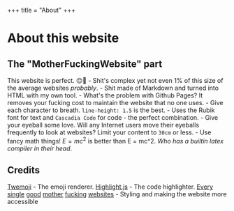 +++
title = "About"
+++

# About this website
## The "MotherFuckingWebsite" part
This website is perfect. :relieved::nail_care:
	- Shit's complex yet not even 1% of this size of the average websites *probably*.
	- Shit made of Markdown and turned into HTML with my own tool.
	- What's the problem with Github Pages? It removes your fucking cost to maintain the website that no one uses.
	- Give each character to breath. `line-height: 1.5` is the best.
	- Uses the Rubik font for text and `Cascadia Code` for code - the perfect combination.
	- Give your eyeball some love. Will any Internet users move their eyeballs frequently to look at websites? Limit your content to `30cm` or less.
	- Use fancy math things! $E = mc^2$ is better than E = mc^2. *Who has a builtin latex compiler in their head*.

## Credits
[Twemoji](https://twemoji.twitter.com/) - The emoji renderer.
[Highlight.js](https://highlightjs.org/) - The code highlighter.
[Every](https://thebestmotherfucking.website/) [single](https://motherfuckingwebsite.com/) [good](http://bettermotherfuckingwebsite.com/) [mother](https://thebestmotherfuckingwebsite.co/) [fucking](https://evenbettermotherfucking.website/) [websites](https://perfectmotherfuckingwebsite.com/) - Styling and making the website more accessible
